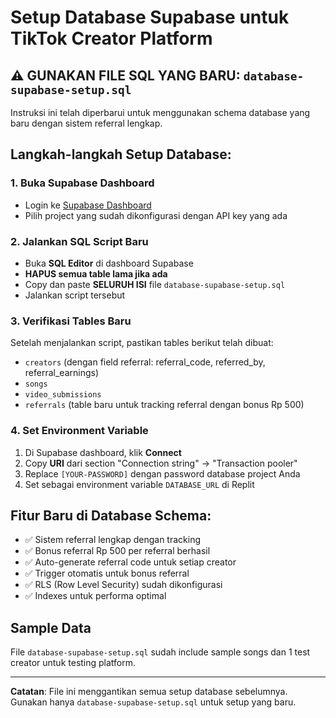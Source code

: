 # Setup Database Supabase untuk TikTok Creator Platform

## ⚠️ GUNAKAN FILE SQL YANG BARU: `database-supabase-setup.sql`

Instruksi ini telah diperbarui untuk menggunakan schema database yang baru dengan sistem referral lengkap.

## Langkah-langkah Setup Database:

### 1. Buka Supabase Dashboard
- Login ke [Supabase Dashboard](https://supabase.com/dashboard)
- Pilih project yang sudah dikonfigurasi dengan API key yang ada

### 2. Jalankan SQL Script Baru
- Buka **SQL Editor** di dashboard Supabase
- **HAPUS semua table lama jika ada**
- Copy dan paste **SELURUH ISI** file `database-supabase-setup.sql`
- Jalankan script tersebut

### 3. Verifikasi Tables Baru
Setelah menjalankan script, pastikan tables berikut telah dibuat:
- `creators` (dengan field referral: referral_code, referred_by, referral_earnings)
- `songs` 
- `video_submissions`
- `referrals` (table baru untuk tracking referral dengan bonus Rp 500)

### 4. Set Environment Variable
1. Di Supabase dashboard, klik **Connect**
2. Copy **URI** dari section "Connection string" → "Transaction pooler"
3. Replace `[YOUR-PASSWORD]` dengan password database project Anda
4. Set sebagai environment variable `DATABASE_URL` di Replit

## Fitur Baru di Database Schema:
- ✅ Sistem referral lengkap dengan tracking
- ✅ Bonus referral Rp 500 per referral berhasil
- ✅ Auto-generate referral code untuk setiap creator
- ✅ Trigger otomatis untuk bonus referral
- ✅ RLS (Row Level Security) sudah dikonfigurasi
- ✅ Indexes untuk performa optimal

## Sample Data
File `database-supabase-setup.sql` sudah include sample songs dan 1 test creator untuk testing platform.

---
**Catatan**: File ini menggantikan semua setup database sebelumnya. Gunakan hanya `database-supabase-setup.sql` untuk setup yang baru.